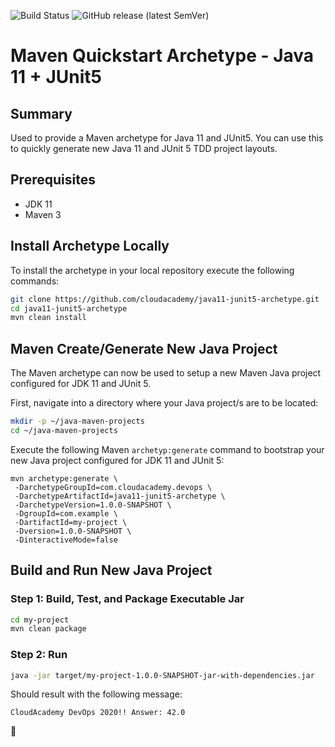 ![Build Status](https://github.com/cloudacademy/java11-junit5-archetype/actions/workflows/release.yml/badge.svg) 
![GitHub release (latest SemVer)](https://img.shields.io/github/v/release/cloudacademy/java11-junit5-archetype)

# Maven Quickstart Archetype - Java 11 + JUnit5

## Summary
Used to provide a Maven archetype for Java 11 and JUnit5. You can use this to quickly generate new Java 11 and JUnit 5 TDD project layouts.

## Prerequisites
* JDK 11
* Maven 3

## Install Archetype Locally

To install the archetype in your local repository execute the following commands:

```bash
git clone https://github.com/cloudacademy/java11-junit5-archetype.git
cd java11-junit5-archetype
mvn clean install
```

## Maven Create/Generate New Java Project

The Maven archetype can now be used to setup a new Maven Java project configured for JDK 11 and JUnit 5.

First, navigate into a directory where your Java project/s are to be located:

```bash
mkdir -p ~/java-maven-projects
cd ~/java-maven-projects
```

Execute the following Maven `archetyp:generate` command to bootstrap your new Java project configured for JDK 11 and JUnit 5:

```
mvn archetype:generate \
 -DarchetypeGroupId=com.cloudacademy.devops \
 -DarchetypeArtifactId=java11-junit5-archetype \
 -DarchetypeVersion=1.0.0-SNAPSHOT \
 -DgroupId=com.example \
 -DartifactId=my-project \
 -Dversion=1.0.0-SNAPSHOT \
 -DinteractiveMode=false
```

## Build and Run New Java Project

### Step 1: Build, Test, and Package Executable Jar

```bash
cd my-project
mvn clean package
```

### Step 2: Run

```bash
java -jar target/my-project-1.0.0-SNAPSHOT-jar-with-dependencies.jar
```

Should result with the following message:

```
CloudAcademy DevOps 2020!! Answer: 42.0
```

:metal:
